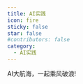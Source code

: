 ```yaml
---
title: AI实践
icon: fire
sticky: false
star: false
#contributors: false
category:
  - AI实践
---
```

AI大航海，一起乘风破浪!
<Catalog />
